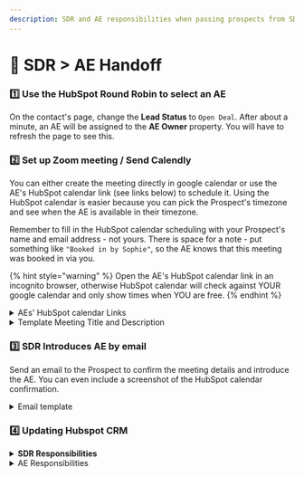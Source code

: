 ```yaml
---
description: SDR and AE responsibilities when passing prospects from SDR to AE
---
```


# 🤝 SDR > AE Handoff

### 1️⃣ Use the HubSpot Round Robin to select an AE

On the contact's page, change the **Lead Status** to `Open Deal`. After about a minute, an AE will be assigned to the **AE Owner** property. You will have to refresh the page to see this.



### 2️⃣ Set up Zoom meeting / Send Calendly&#x20;

You can either create the meeting directly in google calendar or use the AE's HubSpot calendar link (see links below) to schedule it. Using the HubSpot calendar is easier because you can pick the Prospect's timezone and see when the AE is available in their timezone.&#x20;

Remember to fill in the HubSpot calendar scheduling with your Prospect's name and email address - not yours. There is space for a note - put something like `"Booked in by Sophie"`, so the AE knows that this meeting was booked in via you.

{% hint style="warning" %}
Open the AE's HubSpot calendar link in an incognito browser, otherwise HubSpot calendar will check against YOUR google calendar and only show times when YOU are free.
{% endhint %}

<details>

<summary>AEs' HubSpot calendar Links</summary>

Zach - [https://calendly.com/zach-1234](https://calendly.com/zach-1234)

Mark - [https://calendly.com/mark-1431](https://calendly.com/mark-1431)

Sharon - [https://meetings.hubspot.com/sharon201](https://meetings.hubspot.com/sharon201)

</details>

<details>

<summary>Template Meeting Title and Description</summary>

`Meeting Title`: AE name <> Prospect name | GitBook Demo, or GitBook pricing call

`Meeting description`: Hey there 👋

This is a 30' product demo to discover more about GitBook, our pricing and features or for us to answer any questions you might have.

</details>



### 3️⃣ SDR Introduces AE by email

Send an email to the Prospect to confirm the meeting details and introduce the AE. You can even include a screenshot of the HubSpot calendar confirmation.

<details>

<summary>Email template</summary>

To: prospect@company.com

CC: ae@gitbook.com



Hey \{{First Name\}},

Great speaking with you just now! To confirm, I've booked you in with \{{AE name\}} (cc'd in) for a demo of GitBook/Pricing call on 25th February at 11:30am GMT.

You should have received a calendar invite already with the zoom details.

Feel free to reach out with any questions you have ahead of the meeting!

Best,

\{{Your name\}}

![](<../../.gitbook/assets/Screenshot 2022-02-24 at 1.06.46 PM.png>)



</details>



### 4️⃣ Updating Hubspot CRM

<details>

<summary><strong>SDR Responsibilities</strong></summary>

**On the Contact's page:**

Change Contact's **Lifecycle Stage** property to: `Sales qualified lead`

![](<../../.gitbook/assets/Lifecycle stage.png>)



Change **Meeting Outcome** to `Scheduled`

![](<../../.gitbook/assets/Screenshot 2022-03-08 at 6.00.13 PM.png>)



**On the Deal page:**

Change the **Qualified by** property to your name.

Change the **Conversation Source:**

* `Sales sequence - sign up & trial` if the opportunity came from a free trialer

Update the properties in the **Qualification** section of the deal

![](<../../.gitbook/assets/Screenshot 2022-03-08 at 11.50.44 AM.png>)



</details>

<details>

<summary>AE Responsibilities</summary>

Change Contact's **Lifecycle Stage** property to: `Opportunity`

![](<../../.gitbook/assets/Lifecycle stage (1).png>)



If demo completed, change Meeting Outcome to "Completed".

![](<../../.gitbook/assets/Outcome (1).png>)



If demo is a no show, change Meeting Outcome to "No Show."

![](<../../.gitbook/assets/Outcome (2).png>)



</details>





